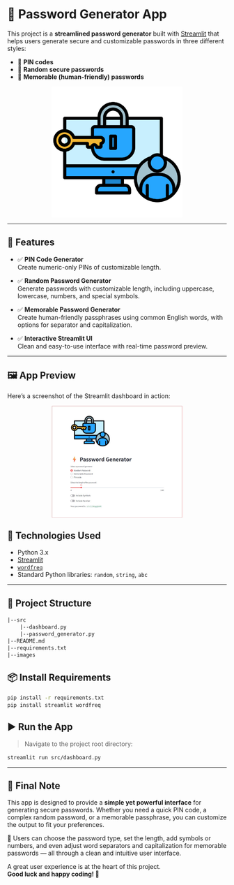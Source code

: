 # 🔐 Password Generator App

This project is a **streamlined password generator** built with [Streamlit](https://streamlit.io/) that helps users generate secure and customizable passwords in three different styles:

- 🔢 **PIN codes**
- 🔐 **Random secure passwords**
- 🧠 **Memorable (human-friendly) passwords**

<img src="images/user-access.png" width="300" alt="User Access Image" style="display:block; margin:auto;" />

---

## 🚀 Features

- ✅ **PIN Code Generator**  
  Create numeric-only PINs of customizable length.

- ✅ **Random Password Generator**  
  Generate passwords with customizable length, including uppercase, lowercase, numbers, and special symbols.

- ✅ **Memorable Password Generator**  
  Create human-friendly passphrases using common English words, with options for separator and capitalization.

- ✅ **Interactive Streamlit UI**  
  Clean and easy-to-use interface with real-time password preview.

---

## 🖼️ App Preview

Here’s a screenshot of the Streamlit dashboard in action:

<img src="images/screenshot.png" width="300" alt="User Access Image" style="display:block; margin:auto;" />


## 🧰 Technologies Used

- Python 3.x
- [Streamlit](https://docs.streamlit.io/)
- [`wordfreq`](https://pypi.org/project/wordfreq/)
- Standard Python libraries: `random`, `string`, `abc`

---

## 📂 Project Structure
```
|--src
    |--dashboard.py
    |--password_generator.py   
|--README.md
|--requirements.txt
|--images
```
## 📦 Install Requirements
```bash
pip install -r requirements.txt
pip install streamlit wordfreq
```
## ▶️ Run the App
> Navigate to the project root directory:
```bash
streamlit run src/dashboard.py
```

---

## 🎯 Final Note

This app is designed to provide a **simple yet powerful interface** for generating secure passwords. Whether you need a quick PIN code, a complex random password, or a memorable passphrase, you can customize the output to fit your preferences.

🔧 Users can choose the password type, set the length, add symbols or numbers, and even adjust word separators and capitalization for memorable passwords — all through a clean and intuitive user interface.

A great user experience is at the heart of this project.  
**Good luck and happy coding! 🚀**



